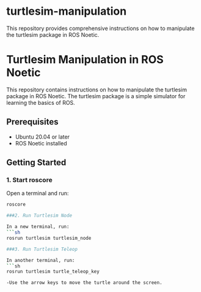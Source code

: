 # turtlesim-manipulation
This repository provides comprehensive instructions on how to manipulate the turtlesim package in ROS Noetic.
# Turtlesim Manipulation in ROS Noetic

This repository contains instructions on how to manipulate the turtlesim package in ROS Noetic. The turtlesim package is a simple simulator for learning the basics of ROS.

## Prerequisites

- Ubuntu 20.04 or later
- ROS Noetic installed

## Getting Started

### 1. Start roscore

Open a terminal and run:

```sh
roscore

###2. Run Turtlesim Node

In a new terminal, run:
```sh
rosrun turtlesim turtlesim_node

###3. Run Turtlesim Teleop

In another terminal, run:
```sh
rosrun turtlesim turtle_teleop_key

-Use the arrow keys to move the turtle around the screen.

